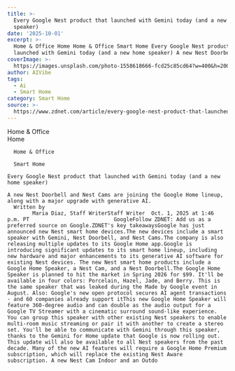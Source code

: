 ```yaml
---
title: >-
  Every Google Nest product that launched with Gemini today (and a new home
  speaker)
date: '2025-10-01'
excerpt: >-
  Home & Office Home Home & Office Smart Home Every Google Nest product that
  launched with Gemini today (and a new home speaker) A new Nest Doorbell and...
coverImage: >-
  https://images.unsplash.com/photo-1558618666-fcd25c85cd64?w=400&h=200&fit=crop&auto=format
author: AIVibe
tags:
  - Ai
  - Smart Home
category: Smart Home
source: >-
  https://www.zdnet.com/article/every-google-nest-product-that-launched-with-gemini-today-and-a-new-home-speaker/
---
```

Home & Office      
      Home
    
      Home & Office
    
      Smart Home
       
    Every Google Nest product that launched with Gemini today (and a new home speaker)
     
    A new Nest Doorbell and Nest Cams are joining the Google Home lineup, along with a major upgrade with generative AI.
      Written by 
            Maria Diaz, Staff WriterStaff Writer  Oct. 1, 2025 at 1:46 p.m. PT                           GoogleFollow ZDNET: Add us as a preferred source on Google.ZDNET's key takeawaysGoogle has just announced new Nest smart home devices.The new devices include a smart speaker with Gemini, Nest Doorbell, and Nest Cams.The company is also releasing multiple updates to its Google Home app.Google is introducing significant updates to its smart home lineup, including new hardware and major enhancements to its generative AI software for existing Nest devices. The new Nest smart home products include a Google Home Speaker, a Nest Cam, and a Nest Doorbell.The Google Home Speaker is planned to hit the market in Spring 2026 for $99. It'll be available in four colors: Porcelain, Hazel, Jade, and Berry. This is the same speaker that was leaked during the Made by Google event in August. Also: Google's new open protocol secures AI agent transactions - and 60 companies already support itThis new Google Home Speaker will feature 360-degree audio and can double as the audio output for a Google TV Streamer with a cinematic surround sound-like experience. You can group this speaker with other existing Nest speakers to enable multi-room music streaming or pair it with another to create a stereo set. You'll be able to communicate with Gemini through this speaker, thanks to the Gemini for Home update that Google is now rolling out. This update will also be available to all Nest speakers from the past decade. Many of the new AI features will require a Google Home Premium subscription, which will replace the existing Nest Aware subscription. A new Nest Cam Indoor and an Outdo
